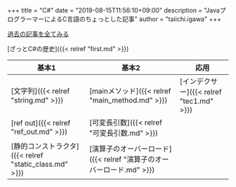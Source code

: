 +++
title = "C#"
date = "2019-08-15T11:56:10+09:00"
description = "JavaプログラーマーによるC言語のちょっとした記事"
author = "taiichi.igawa"
+++

[過去の記事を全てみる](/tags/c#/)

[ざっとC#の歴史]({{< relref "first.md" >}})

| 基本1                                                  | 基本2                                                                | 応用                                     |
| ------------------------------------------------------ | -------------------------------------------------------------------- | ---------------------------------------- |
| [文字列]({{< relref "string.md" >}})                   | [mainメソッド]({{< relref "main_method.md" >}})                      | [インデクサー]({{< relref "tec1.md" >}}) |
| [ref out]({{< relref "ref_out.md" >}})                 | [可変長引数]({{< relref "可変長引数.md" >}})                         |                                          |
| [静的コンストラクタ]({{< relref "static_class.md" >}}) | [演算子のオーバーロード]({{< relref "演算子のオーバーロード.md" >}}) |                                          |
